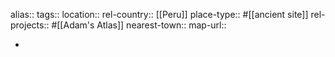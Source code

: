 alias::
tags::
location::
rel-country:: [[Peru]]
place-type:: #[[ancient site]]
rel-projects:: #[[Adam's Atlas]]
nearest-town::
map-url::

-
